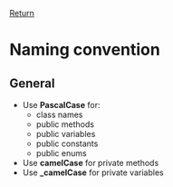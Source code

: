 [Return](../README.md)

# Naming convention

## General

- Use **PascalCase** for: 
  - class names
  - public methods
  - public variables
  - public constants
  - public enums
- Use **camelCase** for private methods
- Use **_camelCase** for private variables